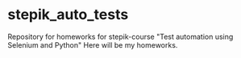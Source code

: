 # stepik_auto_tests
Repository for homeworks for stepik-course "Test automation using Selenium and Python"
Here will be my homeworks.
